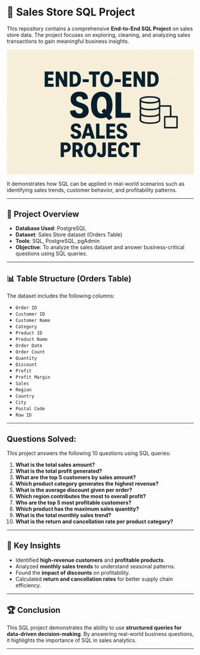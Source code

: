 # 🛒 Sales Store SQL Project

This repository contains a comprehensive **End-to-End SQL Project** on sales store data. The project focuses on exploring, cleaning, and analyzing sales transactions to gain meaningful business insights.

![Image](https://github.com/Shagun6395/SALES-STORE-SQL-PROJECT/blob/main/Image.png)

It demonstrates how SQL can be applied in real-world scenarios such as identifying sales trends, customer behavior, and profitability patterns.

---

## 📂 Project Overview

* **Database Used**: PostgreSQL
* **Dataset**: Sales Store dataset (Orders Table)
* **Tools**: SQL, PostgreSQL, pgAdmin
* **Objective**: To analyze the sales dataset and answer business-critical questions using SQL queries.

---

## 📊 Table Structure (Orders Table)

The dataset includes the following columns:

* `Order ID`
* `Customer ID`
* `Customer Name`
* `Category`
* `Product ID`
* `Product Name`
* `Order Date`
* `Order Count`
* `Quantity`
* `Discount`
* `Profit`
* `Profit Margin`
* `Sales`
* `Region`
* `Country`
* `City`
* `Postal Code`
* `Row ID`

---

##  Questions Solved:

This project answers the following 10 questions using SQL queries:

1. **What is the total sales amount?**
2. **What is the total profit generated?**
3. **What are the top 5 customers by sales amount?**
4. **Which product category generates the highest revenue?**
5. **What is the average discount given per order?**
6. **Which region contributes the most to overall profit?**
7. **Who are the top 5 most profitable customers?**
8. **Which product has the maximum sales quantity?**
9. **What is the total monthly sales trend?**
10. **What is the return and cancellation rate per product category?**

---

## 🚀 Key Insights

* Identified **high-revenue customers** and **profitable products**.
* Analyzed **monthly sales trends** to understand seasonal patterns.
* Found the **impact of discounts** on profitability.
* Calculated **return and cancellation rates** for better supply chain efficiency.

---


## 🏆 Conclusion

This SQL project demonstrates the ability to use **structured queries for data-driven decision-making**. By answering real-world business questions, it highlights the importance of SQL in sales analytics.

---
